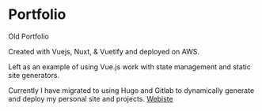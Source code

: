 # Portfolio

Old Portfolio

Created with Vuejs, Nuxt, & Vuetify and deployed on AWS.

Left as an example of using Vue.js work with state management and static site generators.

Currently I have migrated to using Hugo and Gitlab to dynamically generate and deploy my personal site and projects.
[Webiste](http://proberts.us)
